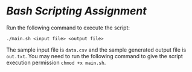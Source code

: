 # *Bash Scripting Assignment*

Run the following command to execute the script:

```
./main.sh <input file> <output file>
```
The sample input file is `data.csv` and the sample generated output file is `out.txt`. You may need to run the following command to give the script execution permission `chmod +x main.sh`.
